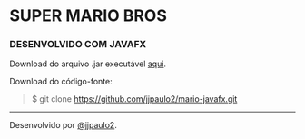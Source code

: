 # SUPER MARIO BROS
### DESENVOLVIDO COM JAVAFX

Download do arquivo .jar executável [aqui](https://github.com/jjpaulo2/mario-javafx/releases).

Download do código-fonte:
> $ git clone https://github.com/jjpaulo2/mario-javafx.git

---
Desenvolvido por [@jjpaulo2](https://github.com/jjpaulo2).